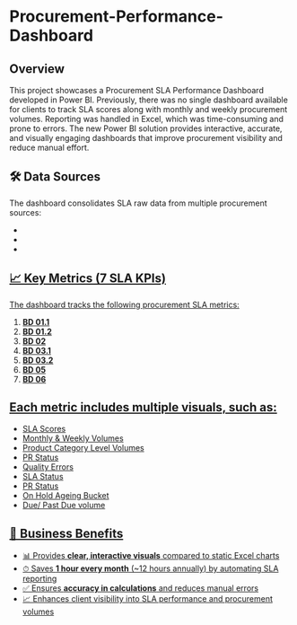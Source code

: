 # Procurement-Performance-Dashboard
## Overview
This project showcases a Procurement SLA Performance Dashboard developed in Power BI. Previously, there was no single dashboard available for clients to track SLA scores along with monthly and weekly procurement volumes. Reporting was handled in Excel, which was time-consuming and prone to errors. The new Power BI solution provides interactive, accurate, and visually engaging dashboards that improve procurement visibility and reduce manual effort.

## 🛠 Data Sources
The dashboard consolidates SLA raw data from multiple procurement sources:
- <a href =" https://github.com/amitabhkarn/Procurement-Performance-Dashboard/blob/main/Buydesk%20AP%20Holds.xlsx">
- <a href = "https://github.com/amitabhkarn/Procurement-Performance-Dashboard/blob/main/Buydesk%20Data%202023.xlsx">
- <a href = "https://github.com/amitabhkarn/Procurement-Performance-Dashboard/blob/main/Buydesk_QC%26RFQ.xlsx">

## 📈 Key Metrics (7 SLA KPIs)
The dashboard tracks the following procurement SLA metrics:
1. **BD 01.1**  
2. **BD 01.2**  
3. **BD 02**  
4. **BD 03.1**  
5. **BD 03.2**  
6. **BD 05**  
7. **BD 06**

## Each metric includes multiple visuals, such as:
- SLA Scores  
- Monthly & Weekly Volumes  
- Product Category Level Volumes  
- PR Status  
- Quality Errors  
- SLA Status
- PR Status
- On Hold Ageing Bucket
- Due/ Past Due volume

## 🚀 Business Benefits
- 📊 Provides **clear, interactive visuals** compared to static Excel charts  
- ⏱ Saves **1 hour every month** (~12 hours annually) by automating SLA reporting  
- ✅ Ensures **accuracy in calculations** and reduces manual errors  
- 📈 Enhances client visibility into SLA performance and procurement volumes  
